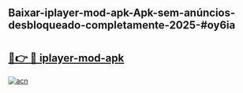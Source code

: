 ## Baixar-iplayer-mod-apk-Apk-sem-anúncios-desbloqueado-completamente-2025-#oy6ia

# <h2><a href="https://ainizakaria.my?title=iplayer-mod-apk&ref=20M">🔗👉 🔴 iplayer-mod-apk</a></h2>

[![acn](https://github.com/user-attachments/assets/0f9c940e-d8b0-45ae-aac7-cd30a18b3e1c)](https://ainizakaria.my?title=iplayer-mod-apk&ref=20M)


